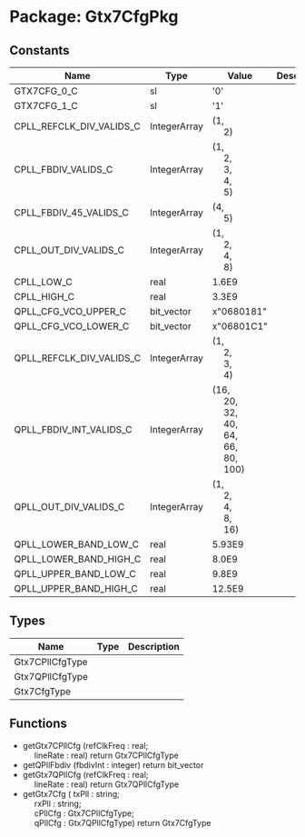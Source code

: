 # Package: Gtx7CfgPkg

## Constants

| Name                     | Type         | Value                                                                                                                                                                                                                                                                                          | Description |
| ------------------------ | ------------ | ---------------------------------------------------------------------------------------------------------------------------------------------------------------------------------------------------------------------------------------------------------------------------------------------- | ----------- |
| GTX7CFG_0_C              | sl           |  '0'                                                                                                                                                                                                                                                                                           |             |
| GTX7CFG_1_C              | sl           |  '1'                                                                                                                                                                                                                                                                                           |             |
| CPLL_REFCLK_DIV_VALIDS_C | IntegerArray |  (1,<br><span style="padding-left:20px"> 2)                                                                                                                                                                                                                                                    |             |
| CPLL_FBDIV_VALIDS_C      | IntegerArray |  (1,<br><span style="padding-left:20px"> 2,<br><span style="padding-left:20px"> 3,<br><span style="padding-left:20px"> 4,<br><span style="padding-left:20px"> 5)                                                                                                                               |             |
| CPLL_FBDIV_45_VALIDS_C   | IntegerArray |  (4,<br><span style="padding-left:20px"> 5)                                                                                                                                                                                                                                                    |             |
| CPLL_OUT_DIV_VALIDS_C    | IntegerArray |  (1,<br><span style="padding-left:20px"> 2,<br><span style="padding-left:20px"> 4,<br><span style="padding-left:20px"> 8)                                                                                                                                                                      |             |
| CPLL_LOW_C               | real         |  1.6E9                                                                                                                                                                                                                                                                                         |             |
| CPLL_HIGH_C              | real         |  3.3E9                                                                                                                                                                                                                                                                                         |             |
| QPLL_CFG_VCO_UPPER_C     | bit_vector   |  x"0680181"                                                                                                                                                                                                                                                                                    |             |
| QPLL_CFG_VCO_LOWER_C     | bit_vector   |  x"06801C1"                                                                                                                                                                                                                                                                                    |             |
| QPLL_REFCLK_DIV_VALIDS_C | IntegerArray |  (1,<br><span style="padding-left:20px"> 2,<br><span style="padding-left:20px"> 3,<br><span style="padding-left:20px"> 4)                                                                                                                                                                      |             |
| QPLL_FBDIV_INT_VALIDS_C  | IntegerArray |  (16,<br><span style="padding-left:20px"> 20,<br><span style="padding-left:20px"> 32,<br><span style="padding-left:20px"> 40,<br><span style="padding-left:20px"> 64,<br><span style="padding-left:20px"> 66,<br><span style="padding-left:20px"> 80,<br><span style="padding-left:20px"> 100) |             |
| QPLL_OUT_DIV_VALIDS_C    | IntegerArray |  (1,<br><span style="padding-left:20px"> 2,<br><span style="padding-left:20px"> 4,<br><span style="padding-left:20px"> 8,<br><span style="padding-left:20px"> 16)                                                                                                                              |             |
| QPLL_LOWER_BAND_LOW_C    | real         |  5.93E9                                                                                                                                                                                                                                                                                        |             |
| QPLL_LOWER_BAND_HIGH_C   | real         |  8.0E9                                                                                                                                                                                                                                                                                         |             |
| QPLL_UPPER_BAND_LOW_C    | real         |  9.8E9                                                                                                                                                                                                                                                                                         |             |
| QPLL_UPPER_BAND_HIGH_C   | real         |  12.5E9                                                                                                                                                                                                                                                                                        |             |
## Types

| Name            | Type | Description |
| --------------- | ---- | ----------- |
| Gtx7CPllCfgType |      |             |
| Gtx7QPllCfgType |      |             |
| Gtx7CfgType     |      |             |
## Functions
- getGtx7CPllCfg <font id="function_arguments">(refClkFreq : real;<br><span style="padding-left:20px"> lineRate : real) </font> <font id="function_return">return Gtx7CPllCfgType </font>
- getQPllFbdiv <font id="function_arguments">(fbdivInt : integer) </font> <font id="function_return">return bit_vector </font>
- getGtx7QPllCfg <font id="function_arguments">(refClkFreq : real;<br><span style="padding-left:20px"> lineRate : real) </font> <font id="function_return">return Gtx7QPllCfgType </font>
- getGtx7Cfg <font id="function_arguments">( txPll   : string;<br><span style="padding-left:20px"> rxPll   : string;<br><span style="padding-left:20px"> cPllCfg : Gtx7CPllCfgType;<br><span style="padding-left:20px"> qPllCfg : Gtx7QPllCfgType) </font> <font id="function_return">return Gtx7CfgType </font>
